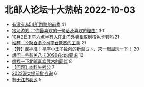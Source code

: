 # 北邮人论坛十大热帖 2022-10-03

- [有没有从54所跑路的前辈](https://bbs.byr.cn/article/Hebei/251157) 41
- [接龙游戏：“你最喜欢的一句话及喜欢的理由”](https://bbs.byr.cn/article/Talking/6366142) 30
- [10月2日下午六点半有人在北门外卖柜取到桔色卡套吗](https://bbs.byr.cn/article/Picture/3330353) 21
- [推荐一个聚合多个oj平台竞赛的工具](https://bbs.byr.cn/article/ACM_ICPC/100764) 21
- [【转】超神准！星座小王子独创的新型占卜、來一起試玩一下！](https://bbs.byr.cn/article/Constellations/326533) 20
- [想问一些有关八卡3090的cpu要求](https://bbs.byr.cn/article/ML_DM/38628) 13
- [想找一下北邮喜欢武术的同伴](https://bbs.byr.cn/article/Kungfu/13012) 8
- [【问题】本科生考公](https://bbs.byr.cn/article/CivilServant/49400) 7
- [2022港大提前批咨询](https://bbs.byr.cn/article/GoAbroad/389238) 6
- [有无江苏老乡](https://bbs.byr.cn/article/Jiangsu/114153) 5


